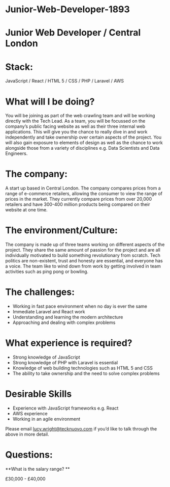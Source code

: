 # Junior-Web-Developer-1893

# Junior Web Developer / Central London

# Stack: 

JavaScript / React / HTML 5 / CSS / PHP / Laravel / AWS


# What will I be doing?

You will be joining as part of the web crawling team and will be working directly with the Tech Lead. As a team, you will be focussed on the company’s public facing website as well as their three internal web applications. This will give you the chance to really dive in and work independently and take ownership over certain aspects of the project. You will also gain exposure to elements of design as well as the chance to work alongside those from a variety of disciplines e.g. Data Scientists and Data Engineers. 


# The company: 

A start up based in Central London. The company compares prices from a range of e-commerce retailers, allowing the consumer to view the range of prices in the market. They currently compare prices from over 20,000 retailers and have 300-400 million products being compared on their website at one time.  

# The environment/Culture: 

The company is made up of three teams working on different aspects of the project. They share the same amount of passion for the project and are all individually motivated to build something revolutionary from scratch. Tech politics are non-existent, trust and honesty are essential, and everyone has a voice. The team like to wind down from work by getting involved in team activities such as ping pong or bowling. 


# The challenges: 

-	Working in fast pace environment when no day is ever the same
-	Immediate Laravel and React work
-	Understanding and learning the modern architecture 
-	Approaching and dealing with complex problems 


# What experience is required?

-	Strong knowledge of JavaScript
-	Strong knowledge of PHP with Laravel is essential 
-	Knowledge of web building technologies such as HTML 5 and CSS
-	The ability to take ownership and the need to solve complex problems

# Desirable Skills

-	Experience with JavaScript frameworks e.g. React
-	AWS experience 
-	Working in an agile environment 


Please email lucy.wright@tecknuovo.com if you’d like to talk through the above in more detail.

# Questions:
**What is the salary range? **

£30,000 - £40,000

